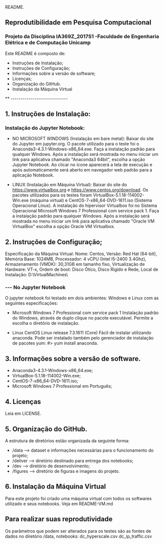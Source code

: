 README.
## Reprodutibilidade em Pesquisa Computacional
### Projeto da Disciplina IA369Z_2017S1 -Faculdade de Engenharia Elétrica e de Computação Unicamp

Este README é composto de:
- Instruções de Instalação;
- Instruções de Configuração;
- Informações sobre a versão de software;
- Licenças;
- Organização do GitHub.
- Instalação da Máquina Virtual

 ** -----------------------------

## 1. Instruções de Instalação:
 
 ### Instalação do Jupyter Notebook:

* NO MICROSOFT WINDOWS (Instalação em bare metal): Baixar do site do Jupyter em jupyter.org.
O pacote utilizado para o teste foi o Anaconda3-4.3.1-Windows-x86_64.exe. Faça a instalação padrão para qualquer Windows. Após a instalação será mostrada no menu iniciar um link para aplicativa chamado "Anaconda3 64bit", escolha a opção Jupyter Notebook. 
Ao clicar no ícone aparecerá a tela de execução e após automaticamente será aberto em navegador web padrão para a aplicação Notebook. 

* LINUX (Instalação em Máquina Virtual): Baixar do site do https://www.virtualbox.org e https://www.centos.org/download. 
Os pacotes utilizados para os testes foram VirtualBox-5.1.18-114002-Win.exe (máquina virtual) e CentOS-7-x86_64-DVD-1611.iso (Sistema Operacional Linux).
A instalação do hipervisor Virtualbox foi no Sistema Operacional Microsoft Windows 7 Professional com service pack 1.
Faça a instalação padrão para qualquer Windows. Após a instalação será mostrada no menu iniciar um link para aplicativa chamado "Oracle VM VirtualBox" escolha a opção Oracle VM Virtualbox.

 ## 2. Instruções de Configuração; 
 
Especificação da Máquina Virtual: 
  Nome: Centos, Versão: Red Hat (64-bit), Memória Base: 1024MB, 
  Processador: 4 vCPU (Intel I5-2400 3.4Ghz), Armazenamento (VMDK): 30,31GB em tamanho fixo,
  Virtualização de Hardware: VT-x, Ordem de boot: Disco Ótico, Disco Rígido e Rede,
  Local de Instalação: D:\VirtualMachines\           

 ### --- No Jupyter Notebook

O jupyter notebook foi testado em dois ambientes: Windows e Linux com as seguintes especificações:

- Microsoft Windows 7 Professional com service pack 1
  Instalação padrão do Windows, através de duplo clique no pacote executável. Permite a escolha o diretório de instalação.   

- Linux CentOS Linux release 7.3.1611 (Core)
   Fácil de instalar utilizando anaconda. Pode ser instalado também pelo gerenciador de instalação de pacotes yum: #> yum install anaconda.

## 3. Informações sobre a versão de software. 
  
- Anaconda3-4.3.1-Windows-x86_64.exe;
- VirtualBox-5.1.18-114002-Win.exe;
- CentOS-7-x86_64-DVD-1611.iso;
- Microsoft Windows 7 Professional em Português;
  
## 4. Licenças
  Leia em LICENSE.
 
## 5. Organização do GitHub.
 
 A estrutura de diretórios estão organizada da seguinte forma:

- /data --> dataset e informações necessárias para o funcionamento do projeto;
- /deliver --> diretório destinado para entrega dos notebooks;
- /dev --> diretório de desenvolvimento;
- /figures --> diretório de figuras e imagens do projeto.

## 6. Instalação da Máquina Virtual

Para este projeto foi criado uma máquina virtual com todos os softwares utilizado e seus notebooks. Veja em README-VM.md

## Para realizar suas reprodutividade
Os parâmetros que podem ser alterados para os testes são as fontes de dados no diretório /data, notebooks: dc_hyperscale.csv
dc_ip_traffic.csv
